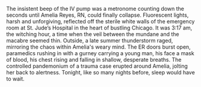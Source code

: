 The insistent beep of the IV pump was a metronome counting down the seconds until Amelia Reyes, RN, could finally collapse.  Fluorescent lights, harsh and unforgiving, reflected off the sterile white walls of the emergency room at St. Jude’s Hospital in the heart of bustling Chicago.  It was 3:17 am, the witching hour, a time when the veil between the mundane and the macabre seemed thin.  Outside, a late summer thunderstorm raged, mirroring the chaos within Amelia's weary mind.  The ER doors burst open, paramedics rushing in with a gurney carrying a young man, his face a mask of blood, his chest rising and falling in shallow, desperate breaths. The controlled pandemonium of a trauma case erupted around Amelia, jolting her back to alertness.  Tonight, like so many nights before, sleep would have to wait.
